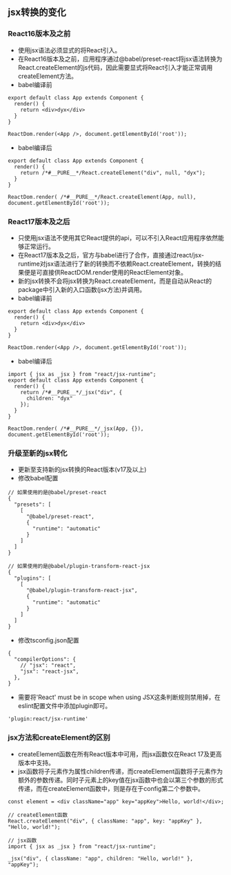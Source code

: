 ## jsx转换的变化
### React16版本及之前
- 使用jsx语法必须显式的将React引入。
- 在React16版本及之前，应用程序通过@babel/preset-react将jsx语法转换为React.createElement的js代码，因此需要显式将React引入才能正常调用createElement方法。
- babel编译前
```
export default class App extends Component {
  render() {
    return <div>dyx</div>
  }
}

ReactDom.render(<App />, document.getElementById('root'));
```
- babel编译后
```
export default class App extends Component {
  render() {
    return /*#__PURE__*/React.createElement("div", null, "dyx");
  }
}

ReactDom.render( /*#__PURE__*/React.createElement(App, null), document.getElementById('root'));
```
### React17版本及之后
- 只使用jsx语法不使用其它React提供的api，可以不引入React应用程序依然能够正常运行。
- 在React17版本及之后，官方与babel进行了合作，直接通过react/jsx-runtime对jsx语法进行了新的转换而不依赖React.createElement，转换的结果便是可直接供ReactDOM.render使用的ReactElement对象。
- 新的jsx转换不会将jsx转换为React.createElement，而是自动从React的package中引入新的入口函数(jsx方法)并调用。
- babel编译前
```
export default class App extends Component {
  render() {
    return <div>dyx</div>
  }
}

ReactDom.render(<App />, document.getElementById('root'));
```
- babel编译后
```
import { jsx as _jsx } from "react/jsx-runtime";
export default class App extends Component {
  render() {
    return /*#__PURE__*/_jsx("div", {
      children: "dyx"
    });
  }
}

ReactDom.render( /*#__PURE__*/_jsx(App, {}), document.getElementById('root'));
```
### 升级至新的jsx转化
- 更新至支持新的jsx转换的React版本(v17及以上)
- 修改babel配置
```
// 如果使用的是@babel/preset-react
{
  "presets": [
    [
      "@babel/preset-react",
      {
        "runtime": "automatic"
      }
    ]
  ]
}

// 如果使用的是@babel/plugin-transform-react-jsx
{
  "plugins": [
    [
      "@babel/plugin-transform-react-jsx",
      {
        "runtime": "automatic"
      }
    ]
  ]
}
```
- 修改tsconfig.json配置
```
{
  "compilerOptions": {
    // "jsx": "react",
    "jsx": "react-jsx",
  },
}
```
- 需要将'React' must be in scope when using JSX这条判断规则禁用掉，在eslint配置文件中添加plugin即可。
```
'plugin:react/jsx-runtime'
```
### jsx方法和createElement的区别
- createElement函数在所有React版本中可用，而jsx函数仅在React 17及更高版本中支持。
- jsx函数将子元素作为属性children传递，而createElement函数将子元素作为额外的参数传递。同时子元素上的key值在jsx函数中也会以第三个参数的形式传递，而在createElement函数中，则是存在于config第二个参数中。
```
const element = <div className="app" key="appKey">Hello, world!</div>;

// createElement函数
React.createElement("div", { className: "app", key: "appKey" }, "Hello, world!");

// jsx函数
import { jsx as _jsx } from "react/jsx-runtime";

_jsx("div", { className: "app", children: "Hello, world!" }, "appKey");
```